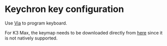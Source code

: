 # Keychron key configuration

Use [Via](https://www.keychron.com/blogs/archived/how-to-use-via-to-program-your-keyboard) to program keyboard.

For K3 Max, the keymap needs to be downloaded directly from [here](https://www.keychron.com/products/keychron-k3-max-qmk-via-wireless-custom-mechanical-keyboard?variant=40685197033561) since it is not natively supported.
